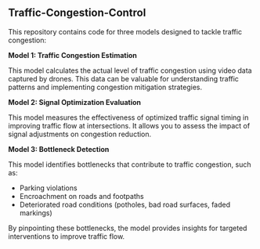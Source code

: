 ## Traffic-Congestion-Control

This repository contains code for three models designed to tackle traffic congestion:

**Model 1: Traffic Congestion Estimation**

This model calculates the actual level of traffic congestion using video data captured by drones. This data can be valuable for understanding traffic patterns and implementing congestion mitigation strategies.

**Model 2: Signal Optimization Evaluation**

This model measures the effectiveness of optimized traffic signal timing in improving traffic flow at intersections. It allows you to assess the impact of signal adjustments on congestion reduction.

**Model 3: Bottleneck Detection**

This model identifies bottlenecks that contribute to traffic congestion, such as:

* Parking violations
* Encroachment on roads and footpaths
* Deteriorated road conditions (potholes, bad road surfaces, faded markings)

By pinpointing these bottlenecks, the model provides insights for targeted interventions to improve traffic flow.
